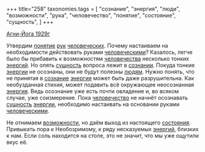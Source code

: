 +++
title="258"
taxonomies.tags = [
 "сознание",
 "энергия",
 "люди",
 "возможности",
 "рука",
 "человечество",
 "понятие",
 "состояние",
 "сущность",
]
+++

[Агни-Йога 1929г](/agni/1929)

Утвердим [понятие](/tags/понятие) [рук](/tags/[рука](/tags/рука)) [человеческих](/tags/[человечество](/tags/человечество)). Почему настаиваем на необходимости действовать руками [человеческими](/tags/[человечество](/tags/человечество))? Казалось, легче было бы прибавить к возможностям [человечества](/tags/[человечество](/tags/человечество)) несколько тонких [энергий](/tags/[энергия](/tags/энергия)). Но опять [сущность](/tags/сущность) вопроса лежит в [сознании](/tags/[сознание](/tags/сознание)). Покуда тонкие [энергии](/tags/[энергия](/tags/энергия)) не осознаны, они не будут полезны [людям](/tags/люди). Нужно понять, что не принятая в [сознание](/tags/сознание) [энергия](/tags/энергия) может быть даже разрушительна. Как необузданная стихия, может подавить всё окружающее неосознанная [энергия](/tags/энергия). Ведь осознание уже есть почти овладение и, во всяком случае, уже соизмерение. Пока [человечество](/tags/человечество) не начнёт осознавать [сущность](/tags/сущность) [энергии](/tags/[энергия](/tags/энергия)), необходимо настаивать на основании руками [человеческими](/tags/[человечество](/tags/человечество)).   

Не отнимаем [возможности](/tags/возможности), но даём выход из настоящего [состояния](/tags/состояние). Привыкать пора к Необозримому, к ряду несказуемых [энергий](/tags/[энергия](/tags/энергия)), близких к нам. Если соль находится на столе, это не значит, что мы уже ощутили вкус её.